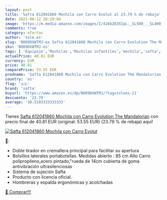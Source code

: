 ```yaml
---
layout: post
title: 'Safta 612041860 Mochila con Carro Evolut al 23.79 % de rebaja'
date: 2021-08-12 20:29:04
image: 'https://m.media-amazon.com/images/I/416bZ635IpL._SL500_._SL400_.jpg'
comments: true
category: ofertas
author: 'tole.es'
slug: 'B089DXWTMJ-es Safta 612041860 Mochila con Carro Evolution The Mandalorian'
sku: 'B089DXWTMJ-es'
tags: [ 'Equipaje','Mochilas','Mochilas infantiles','mochila','safta', ]
actualPrice: 40.81 EUR
currency: EUR
price: 40.81
comparePrice: 53.55 EUR
prodname: 'Safta 612041860 Mochila con Carro Evolution The Mandalorian'
country: 'es'
flag: '🇪🇸'
brand: 'safta'
buyurl: 'https://www.amazon.es/dp/B089DXWTMJ/?tag=tolees-21'
descuento: '23.79'
average: '38.5183333333333'
---
```


Tienes [Safta 612041860 Mochila con Carro Evolution The Mandalorian](https://www.amazon.es/dp/B089DXWTMJ/?tag=tolees-21) con precio final de  40.81 EUR (original: 53.55 EUR) (23.79 %  de rebaja) aqui!

[![Safta 612041860 Mochila con Carro Evolut](https://m.media-amazon.com/images/I/416bZ635IpL._SL500_._SL400_.jpg)](https://www.amazon.es/dp/B089DXWTMJ/?tag=tolees-21)

🔎:

- Doble tirador en cremallera principal para facilitar su apertura
- Bolsillos laterales portabotellas. Medidas abierto : 85 cm Alto Carro polipropileno,acero pintado,"rueda de 14cm cubierta de goma antivibración ultrasilenciosas
- Sistema de sujeción Safta
- Producto con licencia oficial.
- Hombreras y espalda ergonómicas y acolchadas

[🛒 Comprar!!!](https://www.amazon.es/dp/B089DXWTMJ/?tag=tolees-21)
